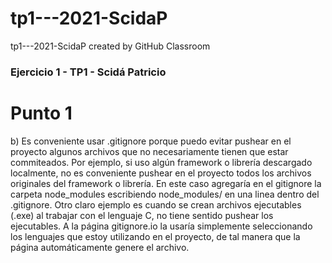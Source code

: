 # tp1---2021-ScidaP
tp1---2021-ScidaP created by GitHub Classroom

### Ejercicio 1 - TP1 - Scidá Patricio
# Punto 1

b) Es conveniente usar .gitignore porque puedo evitar pushear en el proyecto algunos archivos que no necesariamente tienen que estar commiteados. Por ejemplo, si uso algún framework o librería descargado localmente, no es conveniente pushear en el proyecto todos los archivos originales del framework o librería. En este caso
agregaría en el gitignore la carpeta node_modules escribiendo node_modules/ en una linea dentro del .gitignore. Otro claro ejemplo es cuando se crean archivos ejecutables (.exe) al trabajar con el lenguaje C, no tiene sentido pushear los ejecutables.
A la página gitignore.io la usaría simplemente seleccionando los lenguajes que estoy utilizando en el proyecto, de tal manera que la página automáticamente genere el archivo.
